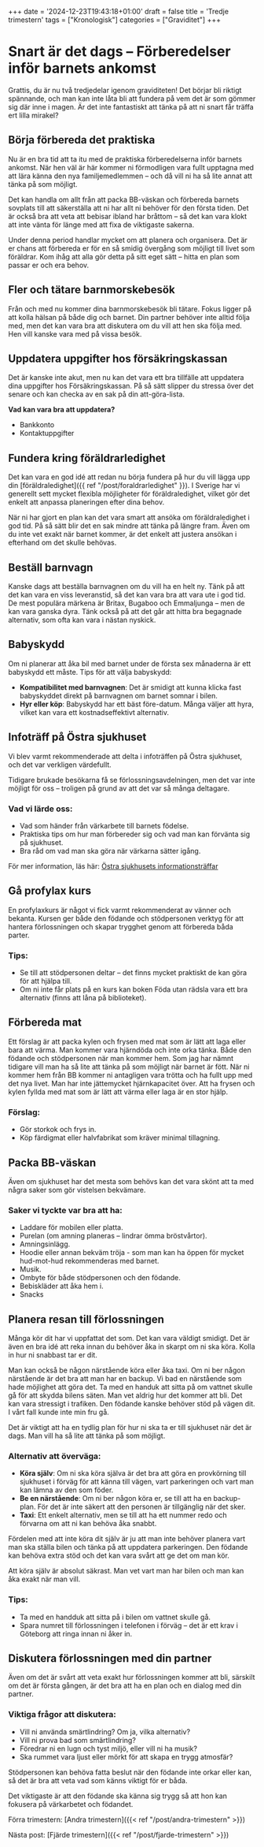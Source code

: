 +++
date = '2024-12-23T19:43:18+01:00'
draft = false
title = 'Tredje trimestern'
tags = ["Kronologisk"]
categories = ["Graviditet"]
+++

# Snart är det dags – Förberedelser inför barnets ankomst
Grattis, du är nu två tredjedelar igenom graviditeten! Det börjar bli riktigt spännande, och man kan inte låta bli att fundera på vem det är som gömmer sig där inne i magen. Är det inte fantastiskt att tänka på att ni snart får träffa ert lilla mirakel?

## Börja förbereda det praktiska
Nu är en bra tid att ta itu med de praktiska förberedelserna inför barnets ankomst. När hen väl är här kommer ni förmodligen vara fullt upptagna med att lära känna den nya familjemedlemmen – och då vill ni ha så lite annat att tänka på som möjligt.

Det kan handla om allt från att packa BB-väskan och förbereda barnets sovplats till att säkerställa att ni har allt ni behöver för den första tiden. Det är också bra att veta att bebisar ibland har bråttom – så det kan vara klokt att inte vänta för länge med att fixa de viktigaste sakerna.

Under denna period handlar mycket om att planera och organisera. Det är er chans att förbereda er för en så smidig övergång som möjligt till livet som föräldrar. Kom ihåg att alla gör detta på sitt eget sätt – hitta en plan som passar er och era behov.

## Fler och tätare barnmorskebesök
Från och med nu kommer dina barnmorskebesök bli tätare. Fokus ligger på att kolla hälsan på både dig och barnet. Din partner behöver inte alltid följa med, men det kan vara bra att diskutera om du vill att hen ska följa med. Hen vill kanske vara med på vissa besök.

## Uppdatera uppgifter hos försäkringskassan
Det är kanske inte akut, men nu kan det vara ett bra tillfälle att uppdatera dina uppgifter hos Försäkringskassan. På så sätt slipper du stressa över det senare och kan checka av en sak på din att-göra-lista.

**Vad kan vara bra att uppdatera?**
 - Bankkonto
 - Kontaktuppgifter

## Fundera kring föräldrarledighet
Det kan vara en god idé att redan nu börja fundera på hur du vill lägga upp din [föräldraledighet]({{ ref "/post/foraldrarledighet" }}). I Sverige har vi generellt sett mycket flexibla möjligheter för föräldraledighet, vilket gör det enkelt att anpassa planeringen efter dina behov.

När ni har gjort en plan kan det vara smart att ansöka om föräldraledighet i god tid. På så sätt blir det en sak mindre att tänka på längre fram. Även om du inte vet exakt när barnet kommer, är det enkelt att justera ansökan i efterhand om det skulle behövas.

## Beställ barnvagn
Kanske dags att beställa barnvagnen om du vill ha en helt ny. Tänk på att det kan vara en viss leveranstid, så det kan vara bra att vara ute i god tid. De mest populära märkena är Britax, Bugaboo och Emmaljunga – men de kan vara ganska dyra. Tänk också på att det går att hitta bra begagnade alternativ, som ofta kan vara i nästan nyskick.

## Babyskydd
Om ni planerar att åka bil med barnet under de första sex månaderna är ett babyskydd ett måste.
Tips för att välja babyskydd:

 - **Kompatibilitet med barnvagnen**: Det är smidigt att kunna klicka fast babyskyddet direkt på barnvagnen om barnet somnar i bilen.
 - **Hyr eller köp**: Babyskydd har ett bäst före-datum. Många väljer att hyra, vilket kan vara ett kostnadseffektivt alternativ.

## Infoträff på Östra sjukhuset
Vi blev varmt rekommenderade att delta i infoträffen på Östra sjukhuset, och det var verkligen värdefullt.

Tidigare brukade besökarna få se förlossningsavdelningen, men det var inte möjligt för oss – troligen på grund av att det var så många deltagare.

### Vad vi lärde oss:
 - Vad som händer från värkarbete till barnets födelse.
 - Praktiska tips om hur man förbereder sig och vad man kan förvänta sig på sjukhuset.
 - Bra råd om vad man ska göra när värkarna sätter igång.

För mer information, läs här: [Östra sjukhusets informationsträffar](https://www.sahlgrenska.se/omraden/omrade-1/verksamhet-obstetrik/a-o/informationstraffar/)

## Gå profylax kurs
En profylaxkurs är något vi fick varmt rekommenderat av vänner och bekanta. Kursen ger både den födande och stödpersonen verktyg för att hantera förlossningen och skapar trygghet genom att förbereda båda parter.

### Tips:
 - Se till att stödpersonen deltar – det finns mycket praktiskt de kan göra för att hjälpa till.
 - Om ni inte får plats på en kurs kan boken Föda utan rädsla vara ett bra alternativ (finns att låna på biblioteket).

## Förbereda mat
Ett förslag är att packa kylen och frysen med mat som är lätt att laga eller bara att värma. Man kommer vara hjärndöda och inte orka tänka. Både den födande och stödpersonen när man kommer hem. Som jag har nämnt tidigare vill man ha så lite att tänka på som möjligt när barnet är fött.
När ni kommer hem från BB kommer ni antagligen vara trötta och ha fullt upp med det nya livet. Man har inte jättemycket hjärnkapacitet över. Att ha frysen och kylen fyllda med mat som är lätt att värma eller laga är en stor hjälp.

### Förslag:
 - Gör storkok och frys in.
 - Köp färdigmat eller halvfabrikat som kräver minimal tillagning.

## Packa BB-väskan
Även om sjukhuset har det mesta som behövs kan det vara skönt att ta med några saker som gör vistelsen bekvämare.

### Saker vi tyckte var bra att ha:
 - Laddare för mobilen eller platta.
 - Purelan (om amning planeras – lindrar ömma bröstvårtor).
 - Amningsinlägg.
 - Hoodie eller annan bekväm tröja - som man kan ha öppen för mycket hud-mot-hud rekommenderas med barnet.
 - Musik.
 - Ombyte för både stödpersonen och den födande.
 - Bebiskläder att åka hem i.
 - Snacks

## Planera resan till förlossningen
Många kör dit har vi uppfattat det som. Det kan vara väldigt smidigt.
Det är även en bra idé att reka innan du behöver åka in skarpt om ni ska köra. Kolla in hur ni snabbast tar er dit.

Man kan också be någon närstående köra eller åka taxi. Om ni ber någon närstående är det bra att man har en backup. Vi bad en närstående som hade möjlighet att göra det.
Ta med en handuk att sitta på om vattnet skulle gå för att skydda bilens säten.
Man vet aldrig hur det kommer att bli. Det kan vara stressigt i trafiken. Den födande kanske behöver stöd på vägen dit. I vårt fall kunde inte min fru gå.

Det är viktigt att ha en tydlig plan för hur ni ska ta er till sjukhuset när det är dags. Man vill ha så lite att tänka på som möjligt.

### Alternativ att överväga:
 - **Köra själv**: Om ni ska köra själva är det bra att göra en provkörning till sjukhuset i förväg för att känna till vägen, vart parkeringen och vart man kan lämna av den som föder.
 - **Be en närstående**: Om ni ber någon köra er, se till att ha en backup-plan. För det är inte säkert att den personen är tillgänglig när det sker.
 - **Taxi**: Ett enkelt alternativ, men se till att ha ett nummer redo och förvarna om att ni kan behöva åka snabbt.

 Fördelen med att inte köra dit själv är ju att man inte behöver planera vart man ska ställa bilen och tänka på att uppdatera parkeringen. Den födande kan behöva extra stöd och det kan vara svårt att ge det om man kör.

 Att köra själv är absolut säkrast. Man vet vart man har bilen och man kan åka exakt när man vill.

### Tips:
 - Ta med en handduk att sitta på i bilen om vattnet skulle gå.
 - Spara numret till förlossningen i telefonen i förväg – det är ett krav i Göteborg att ringa innan ni åker in.

## Diskutera förlossningen med din partner
Även om det är svårt att veta exakt hur förlossningen kommer att bli, särskilt om det är första gången, är det bra att ha en plan och en dialog med din partner.

### Viktiga frågor att diskutera:
 - Vill ni använda smärtlindring? Om ja, vilka alternativ?
 - Vill ni prova bad som smärtlindring?
 - Föredrar ni en lugn och tyst miljö, eller vill ni ha musik?
 - Ska rummet vara ljust eller mörkt för att skapa en trygg atmosfär?

Stödpersonen kan behöva fatta beslut när den födande inte orkar eller kan, så det är bra att veta vad som känns viktigt för er båda.

Det viktigaste är att den födande ska känna sig trygg så att hon kan fokusera på värkarbetet och födandet.

Förra trimestern:
[Andra trimestern]({{< ref "/post/andra-trimestern" >}})

Nästa post:
[Fjärde trimestern]({{< ref "/post/fjarde-trimestern" >}})